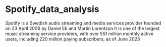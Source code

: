 # Spotify_data_analysis
Spotify  is a Swedish audio streaming and media services provider founded on 23 April 2006 by Daniel Ek and Martin Lorentzon.It is one of the largest music streaming service providers, with over 551 million monthly active users, including 220 million paying subscribers, as of June 2023
